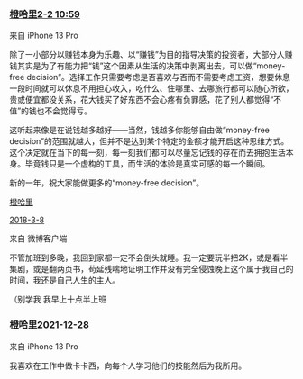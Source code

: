 ### [橙哈里](https://weibo.com/u/1882369931)[2-2 10:59](https://weibo.com/1882369931/LdAlRB1Gv)

来自 iPhone 13 Pro

除了一小部分以赚钱本身为乐趣、以“赚钱”为目的指导决策的投资者，大部分人赚钱其实是为了有能力把“钱”这个因素从生活的决策中剥离出去，可以做“money-free decision”。选择工作只需要考虑是否喜欢与否而不需要考虑工资，想要休息一段时间就可以休息不用担心收入，吃什么、住哪里、去哪旅行都可以随心所欲，贵或便宜都没关系，花大钱买了好东西不会心疼有负罪感，花了别人都觉得“不值”的钱也不会觉得亏。

这听起来像是在说钱越多越好——当然，钱越多你能够自由做“money-free decision”的范围就越大，但并不是达到某个特定的金额才能开启这种思维方式。这个决定就在当下的每一刻，每一刻我们都可以尽量忘记钱的存在而去拥抱生活本身。毕竟钱只是一个虚构的工具，而生活的体验是真实可感的每一个瞬间。

新的一年，祝大家能做更多的“money-free decision”。

[橙哈里](https://weibo.com/u/1882369931)

[2018-3-8](https://weibo.com/1882369931/G6kM62oJZ)

来自 微博客户端

不管加班到多晚，我回到家都一定不会倒头就睡。我一定要玩半把2K，或是看半集剧，或是翻两页书，苟延残喘地证明工作并没有完全侵蚀晚上这个属于我自己的时间，我还是自己人生的主人。

（别学我 我早上十点半上班


### [橙哈里](https://weibo.com/u/1882369931)[2021-12-28](https://weibo.com/1882369931/L8aNElXtB)

来自 iPhone 13 Pro

我喜欢在工作中做卡卡西，向每个人学习他们的技能然后为我所用。